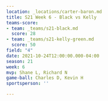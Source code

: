 ```yaml
---
location: _locations/carter-baron.md
title: S21 Week 6 - Black vs Kelly
teams-score:
- team: _teams/s21-black.md
  score: 28
- team: _teams/s21-kelly-green.md
  score: 50
field: "4"
date: 2021-10-24T12:00:00.000-04:00
season: 21
week: 6
mvp: Shane L, Richard N
game-ball: Charles D, Kevin H
sportsperson: ''

---
```

